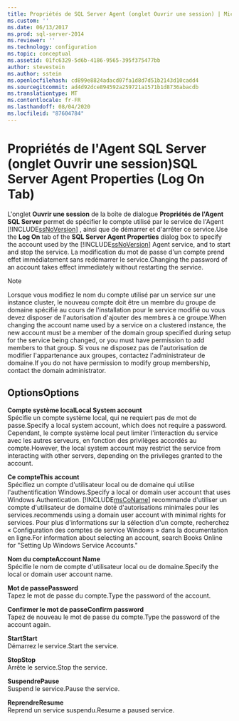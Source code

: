 ```yaml
---
title: Propriétés de SQL Server Agent (onglet Ouvrir une session) | Microsoft Docs
ms.custom: ''
ms.date: 06/13/2017
ms.prod: sql-server-2014
ms.reviewer: ''
ms.technology: configuration
ms.topic: conceptual
ms.assetid: 01fc6329-5d6b-4186-9565-395f375477bb
author: stevestein
ms.author: sstein
ms.openlocfilehash: cd899e8824adacd07fa1d8d7d51b2143d10cadd4
ms.sourcegitcommit: ad4d92dce894592a259721a1571b1d8736abacdb
ms.translationtype: MT
ms.contentlocale: fr-FR
ms.lasthandoff: 08/04/2020
ms.locfileid: "87604784"
---
```

# <a name="sql-server-agent-properties-log-on-tab"></a><span data-ttu-id="6c613-102">Propriétés de l'Agent SQL Server (onglet Ouvrir une session)</span><span class="sxs-lookup"><span data-stu-id="6c613-102">SQL Server Agent Properties (Log On Tab)</span></span>
  <span data-ttu-id="6c613-103">L'onglet **Ouvrir une session** de la boîte de dialogue **Propriétés de l'Agent SQL Server** permet de spécifier le compte utilisé par le service de l'Agent [!INCLUDE[ssNoVersion](../../includes/ssnoversion-md.md)] , ainsi que de démarrer et d'arrêter ce service.</span><span class="sxs-lookup"><span data-stu-id="6c613-103">Use the **Log On** tab of the **SQL Server Agent Properties** dialog box to specify the account used by the [!INCLUDE[ssNoVersion](../../includes/ssnoversion-md.md)] Agent service, and to start and stop the service.</span></span> <span data-ttu-id="6c613-104">La modification du mot de passe d'un compte prend effet immédiatement sans redémarrer le service.</span><span class="sxs-lookup"><span data-stu-id="6c613-104">Changing the password of an account takes effect immediately without restarting the service.</span></span>  
  
> [!NOTE]  
>  <span data-ttu-id="6c613-105">Lorsque vous modifiez le nom du compte utilisé par un service sur une instance cluster, le nouveau compte doit être un membre du groupe de domaine spécifié au cours de l'installation pour le service modifié ou vous devez disposer de l'autorisation d'ajouter des membres à ce groupe.</span><span class="sxs-lookup"><span data-stu-id="6c613-105">When changing the account name used by a service on a clustered instance, the new account must be a member of the domain group specified during setup for the service being changed, or you must have permission to add members to that group.</span></span> <span data-ttu-id="6c613-106">Si vous ne disposez pas de l'autorisation de modifier l'appartenance aux groupes, contactez l'administrateur de domaine.</span><span class="sxs-lookup"><span data-stu-id="6c613-106">If you do not have permission to modify group membership, contact the domain administrator.</span></span>  
  
## <a name="options"></a><span data-ttu-id="6c613-107">Options</span><span class="sxs-lookup"><span data-stu-id="6c613-107">Options</span></span>  
 <span data-ttu-id="6c613-108">**Compte système local**</span><span class="sxs-lookup"><span data-stu-id="6c613-108">**Local System account**</span></span>  
 <span data-ttu-id="6c613-109">Spécifie un compte système local, qui ne requiert pas de mot de passe.</span><span class="sxs-lookup"><span data-stu-id="6c613-109">Specify a local system account, which does not require a password.</span></span> <span data-ttu-id="6c613-110">Cependant, le compte système local peut limiter l'interaction du service avec les autres serveurs, en fonction des privilèges accordés au compte.</span><span class="sxs-lookup"><span data-stu-id="6c613-110">However, the local system account may restrict the service from interacting with other servers, depending on the privileges granted to the account.</span></span>  
  
 <span data-ttu-id="6c613-111">**Ce compte**</span><span class="sxs-lookup"><span data-stu-id="6c613-111">**This account**</span></span>  
 <span data-ttu-id="6c613-112">Spécifiez un compte d'utilisateur local ou de domaine qui utilise l'authentification Windows.</span><span class="sxs-lookup"><span data-stu-id="6c613-112">Specify a local or domain user account that uses Windows Authentication.</span></span> [!INCLUDE[msCoName](../../includes/msconame-md.md)] <span data-ttu-id="6c613-113">recommande d'utiliser un compte d'utilisateur de domaine doté d'autorisations minimales pour les services.</span><span class="sxs-lookup"><span data-stu-id="6c613-113">recommends using a domain user account with minimal rights for services.</span></span> <span data-ttu-id="6c613-114">Pour plus d'informations sur la sélection d'un compte, recherchez « Configuration des comptes de service Windows » dans la documentation en ligne.</span><span class="sxs-lookup"><span data-stu-id="6c613-114">For information about selecting an account, search Books Online for "Setting Up Windows Service Accounts."</span></span>  
  
 <span data-ttu-id="6c613-115">**Nom du compte**</span><span class="sxs-lookup"><span data-stu-id="6c613-115">**Account Name**</span></span>  
 <span data-ttu-id="6c613-116">Spécifie le nom de compte d'utilisateur local ou de domaine.</span><span class="sxs-lookup"><span data-stu-id="6c613-116">Specify the local or domain user account name.</span></span>  
  
 <span data-ttu-id="6c613-117">**Mot de passe**</span><span class="sxs-lookup"><span data-stu-id="6c613-117">**Password**</span></span>  
 <span data-ttu-id="6c613-118">Tapez le mot de passe du compte.</span><span class="sxs-lookup"><span data-stu-id="6c613-118">Type the password of the account.</span></span>  
  
 <span data-ttu-id="6c613-119">**Confirmer le mot de passe**</span><span class="sxs-lookup"><span data-stu-id="6c613-119">**Confirm password**</span></span>  
 <span data-ttu-id="6c613-120">Tapez de nouveau le mot de passe du compte.</span><span class="sxs-lookup"><span data-stu-id="6c613-120">Type the password of the account again.</span></span>  
  
 <span data-ttu-id="6c613-121">**Start**</span><span class="sxs-lookup"><span data-stu-id="6c613-121">**Start**</span></span>  
 <span data-ttu-id="6c613-122">Démarrez le service.</span><span class="sxs-lookup"><span data-stu-id="6c613-122">Start the service.</span></span>  
  
 <span data-ttu-id="6c613-123">**Stop**</span><span class="sxs-lookup"><span data-stu-id="6c613-123">**Stop**</span></span>  
 <span data-ttu-id="6c613-124">Arrête le service.</span><span class="sxs-lookup"><span data-stu-id="6c613-124">Stop the service.</span></span>  
  
 <span data-ttu-id="6c613-125">**Suspendre**</span><span class="sxs-lookup"><span data-stu-id="6c613-125">**Pause**</span></span>  
 <span data-ttu-id="6c613-126">Suspend le service.</span><span class="sxs-lookup"><span data-stu-id="6c613-126">Pause the service.</span></span>  
  
 <span data-ttu-id="6c613-127">**Reprendre**</span><span class="sxs-lookup"><span data-stu-id="6c613-127">**Resume**</span></span>  
 <span data-ttu-id="6c613-128">Reprend un service suspendu.</span><span class="sxs-lookup"><span data-stu-id="6c613-128">Resume a paused service.</span></span>  
  
  

